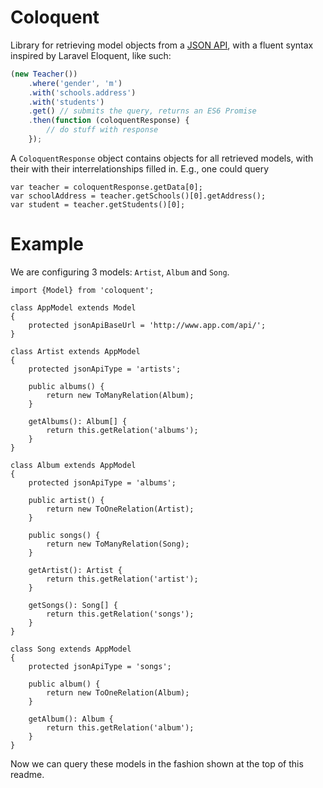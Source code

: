 # ColoquentLibrary for retrieving model objects from a [JSON API](http://jsonapi.org/), with a fluent syntax inspired by Laravel Eloquent, like such:```javascript(new Teacher())    .where('gender', 'm')    .with('schools.address')    .with('students')    .get() // submits the query, returns an ES6 Promise    .then(function (coloquentResponse) {        // do stuff with response    });```A `ColoquentResponse` object contains objects for all retrieved models, with their with their interrelationships filled in. E.g., one could query    var teacher = coloquentResponse.getData[0];    var schoolAddress = teacher.getSchools()[0].getAddress();    var student = teacher.getStudents()[0];# ExampleWe are configuring 3 models: `Artist`, `Album` and `Song`.    import {Model} from 'coloquent';    class AppModel extends Model    {        protected jsonApiBaseUrl = 'http://www.app.com/api/';    }    class Artist extends AppModel    {        protected jsonApiType = 'artists';        public albums() {            return new ToManyRelation(Album);        }        getAlbums(): Album[] {            return this.getRelation('albums');        }    }    class Album extends AppModel    {        protected jsonApiType = 'albums';        public artist() {            return new ToOneRelation(Artist);        }        public songs() {            return new ToManyRelation(Song);        }        getArtist(): Artist {            return this.getRelation('artist');        }        getSongs(): Song[] {            return this.getRelation('songs');        }    }    class Song extends AppModel    {        protected jsonApiType = 'songs';        public album() {            return new ToOneRelation(Album);        }        getAlbum(): Album {            return this.getRelation('album');        }    }Now we can query these models in the fashion shown at the top of this readme.